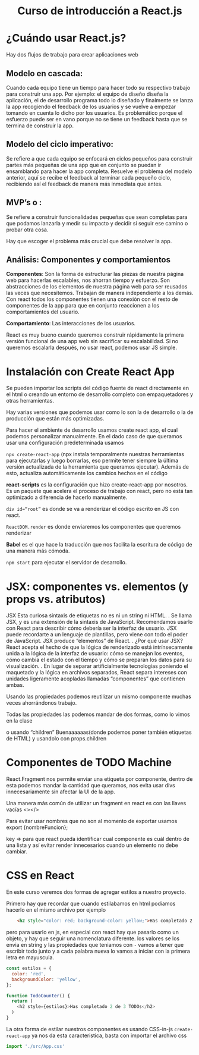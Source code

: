 <div align="center">
    <h1>Curso de introducción a React.js</h1>
</div>

# ¿Cuándo usar React.js?

Hay dos flujos de trabajo para crear aplicaciones web

## Modelo en cascada:

Cuando cada equipo tiene un tiempo para hacer todo su respectivo trabajo para construir una app. Por ejemplo: el equipo de diseño diseña la aplicación, el de desarrollo programa todo lo diseñado y finalmente se lanza la app recogiendo el feedback de los usuarios y se vuelve a empezar tomando en cuenta lo dicho por los usuarios. Es problemático porque el esfuerzo puede ser en vano porque no se tiene un feedback hasta que se termina de construir la app.

## Modelo del ciclo imperativo:

Se refiere a que cada equipo se enfocará en ciclos pequeños para construir partes más pequeñas de una app que en conjunto se puedan ir ensamblando para hacer la app completa. Resuelve el problema del modelo anterior, aquí se recibe el feedback al terminar cada pequeño ciclo, recibiendo así el feedback de manera más inmediata que antes.

## MVP’s o :

Se refiere a construir funcionalidades pequeñas que sean completas para que podamos lanzarla y medir su impacto y decidir si seguir ese camino o probar otra cosa.

Hay que escoger el problema más crucial que debe resolver la app.

## Análisis: Componentes y comportamientos

**Componentes**: Son la forma de estructurar las piezas de nuestra página web para hacerlas escalables, nos ahorran tiempo y esfuerzo. Son abstracciones de los elementos de nuestra página web para ser reusados las veces que necesitemos. Trabajan de manera independiente a los demás. Con react todos los componentes tienen una conexión con el resto de componentes de la app para que en conjunto reaccionen a los comportamientos del usuario.

**Comportamiento**: Las interacciones de los usuarios.

React es muy bueno cuando queremos construir rápidamente la primera versión funcional de una app web sin sacrificar su escalabilidad. Si no queremos escalarla después, no usar react, podemos usar JS simple.
# Instalación con Create React App
Se pueden importar los scripts del código fuente de react directamente en el html o creando un entorno de desarrollo completo con empaquetadores y otras herramientas.

Hay varias versiones que podemos usar como lo son la de desarrollo o la de producción que están más optimizadas.

Para hacer el ambiente de desarrollo usamos create react app, el cual podemos personalizar manualmente. En el dado caso de que queramos usar una configuración predeterminada usamos

`npx create-react-app` (npx instala temporalmente nuestras herramientas para ejecutarlas y luego borrarlas, eso permite tener siempre la última versión actualizada de la herramienta que queramos ejecutar). Además de esto, actualiza automáticamente los cambios hechos en el código

**react-scripts** es la configuración que hizo create-react-app por nosotros. Es un paquete que acelera el proceso de trabajo con react, pero no está tan optimizado a diferencia de hacerlo manualmente.

`div id=“root”` es donde se va a renderizar el código escrito en JS con react.

`ReactDOM.render` es donde enviaremos los componentes que queremos renderizar

**Babel** es el que hace la traducción que nos facilita la escritura de código de una manera más cómoda.

`npm start` para ejecutar el servidor de desarrollo.

# JSX: componentes vs. elementos (y props vs. atributos)
JSX
Esta curiosa sintaxis de etiquetas no es ni un string ni HTML.
.
Se llama JSX, y es una extensión de la sintaxis de JavaScript. Recomendamos usarlo con React para describir cómo debería ser la interfaz de usuario. JSX puede recordarte a un lenguaje de plantillas, pero viene con todo el poder de JavaScript. JSX produce “elementos” de React.
.
¿Por qué usar JSX?
React acepta el hecho de que la lógica de renderizado está intrínsecamente unida a la lógica de la interfaz de usuario: cómo se manejan los eventos, cómo cambia el estado con el tiempo y cómo se preparan los datos para su visualización.
.
En lugar de separar artificialmente tecnologías poniendo el maquetado y la lógica en archivos separados, React separa intereses con unidades ligeramente acopladas llamadas “componentes” que contienen ambas.

Usando las propiedades podemos reutilizar un mismo componente muchas veces ahorrándonos trabajo.

Todas las propiedades las podemos mandar de dos formas, como lo vimos en la clase

<App saludo=“Buenas” /> o usando “children” <App>Buenaaaaaas</App>(donde podemos poner también etiquetas de HTML) y usandolo con props.children

# Componentes de TODO Machine
React.Fragment nos permite enviar una etiqueta por componente, dentro de esta podemos mandar la cantidad que queramos, nos evita usar divs innecesariamente sin afectar la UI de la app.

Una manera más común de utilizar un fragment en react es con las llaves vacías <></>

Para evitar usar nombres que no son al momento de exportar usamos export {nombreFuncion};

key ⇒ para que react pueda identificar cual componente es cuál dentro de una lista y así evitar render innecesarios cuando un elemento no debe cambiar.

# CSS en React
En este curso veremos dos formas de agregar estilos a nuestro proyecto.

Primero hay que recordar que cuando estilabamos en html podiamos hacerlo en el mismo archivo por ejemplo
```html
    <h2 style="color: red; background-color: yellow;">Has completado 2 de 3 TODOs</h2>
```
pero para usarlo en js, en especial con react hay que pasarlo como un objeto, y hay que seguir una nomenclatura diferente.
los valores se los envia en string y las propiedades que teniamos con `-` vamos a tener que escribir todo junto y a cada palabra nueva lo vamos a iniciar con la primera letra en mayuscula.

```js
const estilos = {
  color: 'red',
  backgroundColor: 'yellow', 
};

function TodoCounter() {
  return (
    <h2 style={estilos}>Has completado 2 de 3 TODOs</h2>
  )
}
```

La otra forma de estilar nuestros componentes es usando CSS-in-js
`create-react-app` ya nos da esta caracteristica, basta con importar el archivo css
```js
import './src/App.css'
```
